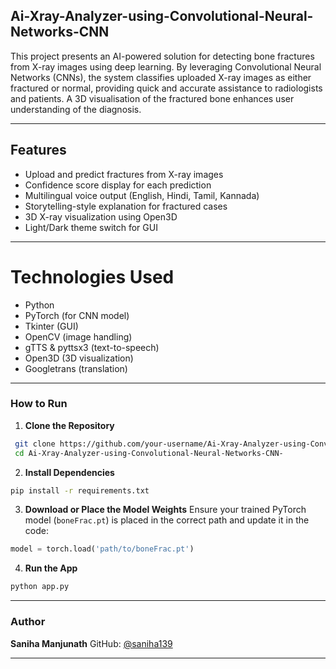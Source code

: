 ## Ai-Xray-Analyzer-using-Convolutional-Neural-Networks-CNN
This project presents an AI-powered solution for detecting bone fractures from X-ray images using deep learning. By leveraging Convolutional Neural Networks (CNNs), the system classifies uploaded X-ray images as either fractured or normal, providing quick and accurate assistance to radiologists and patients.
A 3D visualisation of the fractured bone enhances user understanding of the diagnosis.

---

## Features


* Upload and predict fractures from X-ray images
* Confidence score display for each prediction
* Multilingual voice output (English, Hindi, Tamil, Kannada)
* Storytelling-style explanation for fractured cases
* 3D X-ray visualization using Open3D
* Light/Dark theme switch for GUI

---


# Technologies Used
* Python
* PyTorch (for CNN model)
* Tkinter (GUI)
* OpenCV (image handling)
* gTTS & pyttsx3 (text-to-speech)
* Open3D (3D visualization)
* Googletrans (translation)

---

### How to Run

1. **Clone the Repository**

```bash
 git clone https://github.com/your-username/Ai-Xray-Analyzer-using-Convolutional-Neural-Networks-CNN-.git
 cd Ai-Xray-Analyzer-using-Convolutional-Neural-Networks-CNN-

```

2. **Install Dependencies**

```bash
pip install -r requirements.txt
```

3. **Download or Place the Model Weights**
   Ensure your trained PyTorch model (`boneFrac.pt`) is placed in the correct path and update it in the code:

```python
model = torch.load('path/to/boneFrac.pt')
```

4. **Run the App**

```bash
python app.py
```

---

### Author

**Saniha Manjunath**
GitHub: [@saniha139](https://github.com/saniha139)

---

